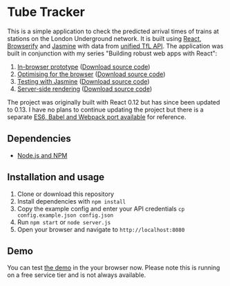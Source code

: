 # Tube Tracker

This is a simple application to check the predicted arrival times of trains at stations on the London Underground network. It is built using [React][1], [Browserify][3] and [Jasmine][4] with data from [unified TfL API][2]. The application was built in conjunction with my series "Building robust web apps with React":

1. [In-browser prototype][part1] ([Download source code][tag1])
2. [Optimising for the browser][part2] ([Download source code][tag2])
3. [Testing with Jasmine][part3] ([Download source code][tag3])
4. [Server-side rendering][part4] ([Download source code][tag4])

The project was originally built with React 0.12 but has since been updated to 0.13. I have no plans to continue updating the project but there is a separate [ES6, Babel and Webpack port available][preact] for reference.

## Dependencies

- [Node.js and NPM](http://nodejs.org/)

## Installation and usage

1. Clone or download this repository
2. Install dependencies with `npm install`
3. Copy the example config and enter your API credentials `cp config.example.json config.json`
4. Run `npm start` or `node server.js`
5. Open your browser and navigate to `http://localhost:8080`

## Demo

You can test [the demo][demo] in the your browser now. Please note this is running on a free service tier and is not always available.

[1]: http://facebook.github.io/react/
[2]: https://api.tfl.gov.uk
[3]: http://browserify.org
[4]: http://jasmine.github.io
[part1]: http://maketea.co.uk/2014/03/05/building-robust-web-apps-with-react-part-1.html
[part2]: http://maketea.co.uk/2014/04/07/building-robust-web-apps-with-react-part-2.html
[part3]: http://maketea.co.uk/2014/05/22/building-robust-web-apps-with-react-part-3.html
[part4]: http://maketea.co.uk/2014/06/30/building-robust-web-apps-with-react-part-4.html
[tag1]: https://github.com/i-like-robots/react-tube-tracker/releases/tag/prototype
[tag2]: https://github.com/i-like-robots/react-tube-tracker/releases/tag/optimise
[tag3]: https://github.com/i-like-robots/react-tube-tracker/releases/tag/testing
[tag4]: https://github.com/i-like-robots/react-tube-tracker/releases/tag/isomorphic
[demo]: http://react-tube-tracker.herokuapp.com/
[preact]: https://github.com/i-like-robots/preact-tube-tracker
